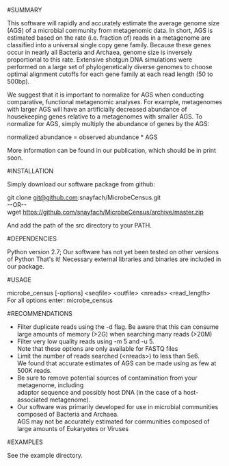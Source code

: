 #SUMMARY

This software will rapidly and accurately estimate the average genome size (AGS) 
of a microbial community from metagenomic data. In short, AGS is estimated based 
on the rate (i.e. fraction of) reads in a metagenome are classified into a universal 
single copy gene family. Because these genes occur in nearly all Bacteria and 
Archaea, genome size is inversely proportional to this rate. Extensive shotgun DNA 
simulations were performed on a large set of phylogenetically diverse genomes to choose 
optimal alignment cutoffs for each gene family at each read length (50 to 500bp).  

We suggest that it is important to normalize for AGS when conducting comparative, functional
metagenomic analyses. For example, metagenomes with larger AGS will have an artificially
decreased abundance of housekeeping genes relative to a metagenomes with smaller AGS. To
normalize for AGS, simply multiply the abundance of genes by the AGS:

normalized abundance = observed abundance * AGS 

More information can be found in our publication, which should be in print soon.


#INSTALLATION

Simply download our software package from github:

git clone git@github.com:snayfach/MicrobeCensus.git  
--OR--  
wget https://github.com/snayfach/MicrobeCensus/archive/master.zip

And add the path of the src directory to your PATH.


#DEPENDENCIES

Python version 2.7; Our software has not yet been tested on other versions of Python
That's it! Necessary external libraries and binaries are included in our package.


#USAGE

microbe_census [-options] \<seqfile\> \<outfile\> \<nreads\> \<read_length\>  
For all options enter: microbe_census

#RECOMMENDATIONS

* Filter duplicate reads using the -d flag.
  Be aware that this can consume large amounts of memory (>2G) when searching many reads (>20M)  
* Filter very low quality reads using -m 5 and -u 5.  
  Note that these options are only available for FASTQ files  
* Limit the number of reads searched (\<nreads\>) to less than 5e6.  
  We found that accurate estimates of AGS can be made using as few at 500K reads.  
* Be sure to remove potential sources of contamination from your metagenome, including  
  adaptor sequence and possibly host DNA (in the case of a host-associated metagenome).  
* Our software was primarily developed for use in microbial communities composed of Bacteria and Archaea.  
  AGS may not be accurately estimated for communities composed of large amounts of Eukaryotes or Viruses  


#EXAMPLES

See the example directory.











